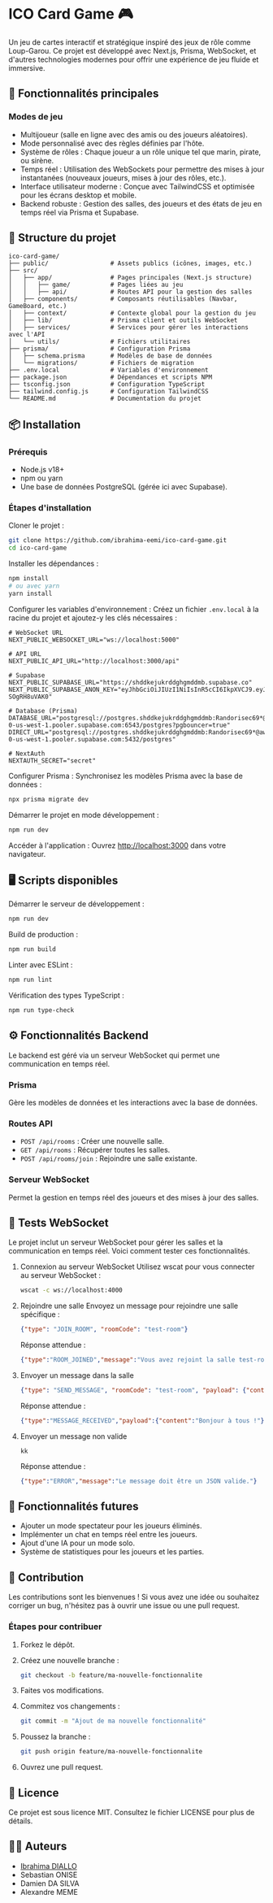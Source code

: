# ICO Card Game 🎮

Un jeu de cartes interactif et stratégique inspiré des jeux de rôle comme Loup-Garou. Ce projet est développé avec Next.js, Prisma, WebSocket, et d'autres technologies modernes pour offrir une expérience de jeu fluide et immersive.

## 🚀 Fonctionnalités principales

### Modes de jeu

- Multijoueur (salle en ligne avec des amis ou des joueurs aléatoires).
- Mode personnalisé avec des règles définies par l'hôte.
- Système de rôles : Chaque joueur a un rôle unique tel que marin, pirate, ou sirène.
- Temps réel : Utilisation des WebSockets pour permettre des mises à jour instantanées (nouveaux joueurs, mises à jour des rôles, etc.).
- Interface utilisateur moderne : Conçue avec TailwindCSS et optimisée pour les écrans desktop et mobile.
- Backend robuste : Gestion des salles, des joueurs et des états de jeu en temps réel via Prisma et Supabase.

## 📂 Structure du projet

```plaintext
ico-card-game/
├── public/                 # Assets publics (icônes, images, etc.)
├── src/
│   ├── app/                # Pages principales (Next.js structure)
│   │   ├── game/           # Pages liées au jeu
│   │   ├── api/            # Routes API pour la gestion des salles
│   ├── components/         # Composants réutilisables (Navbar, GameBoard, etc.)
│   ├── context/            # Contexte global pour la gestion du jeu
│   ├── lib/                # Prisma client et outils WebSocket
│   ├── services/           # Services pour gérer les interactions avec l'API
│   └── utils/              # Fichiers utilitaires
├── prisma/                 # Configuration Prisma
│   ├── schema.prisma       # Modèles de base de données
│   └── migrations/         # Fichiers de migration
├── .env.local              # Variables d'environnement
├── package.json            # Dépendances et scripts NPM
├── tsconfig.json           # Configuration TypeScript
├── tailwind.config.js      # Configuration TailwindCSS
└── README.md               # Documentation du projet
```

## 📦 Installation

### Prérequis

- Node.js v18+
- npm ou yarn
- Une base de données PostgreSQL (gérée ici avec Supabase).

### Étapes d'installation

Cloner le projet :

```bash
git clone https://github.com/ibrahima-eemi/ico-card-game.git
cd ico-card-game
```

Installer les dépendances :

```bash
npm install
# ou avec yarn
yarn install
```

Configurer les variables d'environnement : Créez un fichier `.env.local` à la racine du projet et ajoutez-y les clés nécessaires :

```env
# WebSocket URL
NEXT_PUBLIC_WEBSOCKET_URL="ws://localhost:5000"

# API URL
NEXT_PUBLIC_API_URL="http://localhost:3000/api"

# Supabase
NEXT_PUBLIC_SUPABASE_URL="https://shddkejukrddghgmddmb.supabase.co"
NEXT_PUBLIC_SUPABASE_ANON_KEY="eyJhbGciOiJIUzI1NiIsInR5cCI6IkpXVCJ9.eyJpc3MiOiJzdXBhYmFzZSIsInJlZiI6InNoZGRrZWp1a3JkZGdoZ21kZG1iIiwicm9sZSI6ImFub24iLCJpYXQiOjE3MzY3NzczMTUsImV4cCI6MjA1MjM1MzMxNX0.iSuYjhzTSfYoPMw7Gggsudc_imNR22x-SOgRH8uVAK0"

# Database (Prisma)
DATABASE_URL="postgresql://postgres.shddkejukrddghgmddmb:Randorisec69*@aws-0-us-west-1.pooler.supabase.com:6543/postgres?pgbouncer=true"
DIRECT_URL="postgresql://postgres.shddkejukrddghgmddmb:Randorisec69*@aws-0-us-west-1.pooler.supabase.com:5432/postgres"

# NextAuth
NEXTAUTH_SECRET="secret"
```

Configurer Prisma : Synchronisez les modèles Prisma avec la base de données :

```bash
npx prisma migrate dev
```

Démarrer le projet en mode développement :

```bash
npm run dev
```

Accéder à l'application : Ouvrez [http://localhost:3000](http://localhost:3000) dans votre navigateur.

## 🖥️ Scripts disponibles

Démarrer le serveur de développement :

```bash
npm run dev
```

Build de production :

```bash
npm run build
```

Linter avec ESLint :

```bash
npm run lint
```

Vérification des types TypeScript :

```bash
npm run type-check
```

## ⚙️ Fonctionnalités Backend

Le backend est géré via un serveur WebSocket qui permet une communication en temps réel.

### Prisma

Gère les modèles de données et les interactions avec la base de données.

### Routes API

- `POST /api/rooms` : Créer une nouvelle salle.
- `GET /api/rooms` : Récupérer toutes les salles.
- `POST /api/rooms/join` : Rejoindre une salle existante.

### Serveur WebSocket

Permet la gestion en temps réel des joueurs et des mises à jour des salles.

## 🧪 Tests WebSocket

Le projet inclut un serveur WebSocket pour gérer les salles et la communication en temps réel. Voici comment tester ces fonctionnalités.

1. Connexion au serveur WebSocket
    Utilisez wscat pour vous connecter au serveur WebSocket :

    ```bash
    wscat -c ws://localhost:4000
    ```

2. Rejoindre une salle
    Envoyez un message pour rejoindre une salle spécifique :

    ```json
    {"type": "JOIN_ROOM", "roomCode": "test-room"}
    ```

    Réponse attendue :

    ```json
    {"type":"ROOM_JOINED","message":"Vous avez rejoint la salle test-room"}
    ```

3. Envoyer un message dans la salle

    ```json
    {"type": "SEND_MESSAGE", "roomCode": "test-room", "payload": {"content": "Bonjour à tous !"}}
    ```

    Réponse attendue :

    ```json
    {"type":"MESSAGE_RECEIVED","payload":{"content":"Bonjour à tous !"}}
    ```

4. Envoyer un message non valide

    ```plaintext
    kk
    ```

    Réponse attendue :

    ```json
    {"type":"ERROR","message":"Le message doit être un JSON valide."}
    ```

## 🚀 Fonctionnalités futures

- Ajouter un mode spectateur pour les joueurs éliminés.
- Implémenter un chat en temps réel entre les joueurs.
- Ajout d'une IA pour un mode solo.
- Système de statistiques pour les joueurs et les parties.

## 🤝 Contribution

Les contributions sont les bienvenues ! Si vous avez une idée ou souhaitez corriger un bug, n'hésitez pas à ouvrir une issue ou une pull request.

### Étapes pour contribuer

1. Forkez le dépôt.
2. Créez une nouvelle branche :

    ```bash
    git checkout -b feature/ma-nouvelle-fonctionnalite
    ```

3. Faites vos modifications.
4. Commitez vos changements :

    ```bash
    git commit -m "Ajout de ma nouvelle fonctionnalité"
    ```

5. Poussez la branche :

    ```bash
    git push origin feature/ma-nouvelle-fonctionnalite
    ```

6. Ouvrez une pull request.

## 📄 Licence

Ce projet est sous licence MIT. Consultez le fichier LICENSE pour plus de détails.

## 👨‍💻 Auteurs

- [Ibrahima DIALLO](https://github.com/ibrahima-eemi)
- Sebastian ONISE
- Damien DA SILVA
- Alexandre MEME
